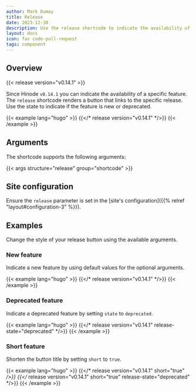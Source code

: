 ```yaml
---
author: Mark Dumay
title: Release
date: 2023-12-30
description: Use the release shortcode to indicate the availability of a specific feature in a tagged release.
layout: docs
icon: fas code-pull-request
tags: component
---
```


## Overview

{{< release version="v0.14.1" >}}

Since Hinode `v0.14.1` you can indicate the availability of a specific feature. The `release` shortcode renders a button that links to the specific release. Use the state to indicate if the feature is new or deprecated.

<!-- markdownlint-disable MD037 -->
{{< example lang="hugo" >}}
{{</* release version="v0.14.1" */>}}
{{< /example >}}
<!-- markdownlint-enable MD037 -->

## Arguments

The shortcode supports the following arguments:

{{< args structure="release" group="shortcode" >}}

## Site configuration

Ensure the `release` parameter is set in the [site's configuration]({{% relref "layout#configuration-3" %}}).

## Examples

Change the style of your release button using the available arguments.

### New feature

Indicate a new feature by using default values for the optional arguments.

<!-- markdownlint-disable MD037 -->
{{< example lang="hugo" >}}
{{</* release version="v0.14.1" */>}}
{{< /example >}}
<!-- markdownlint-enable MD037 -->

### Deprecated feature

Indicate a deprecated feature by setting `state` to `deprecated`.

<!-- markdownlint-disable MD037 -->
{{< example lang="hugo" >}}
{{</* release version="v0.14.1" release-state="deprecated" */>}}
{{< /example >}}
<!-- markdownlint-enable MD037 -->

### Short feature

Shorten the button title by setting `short` to `true`.

<!-- markdownlint-disable MD037 -->
{{< example lang="hugo" >}}
{{</* release version="v0.14.1" short="true" */>}}
{{</* release version="v0.14.1" short="true" release-state="deprecated" */>}}
{{< /example >}}
<!-- markdownlint-enable MD037 -->
